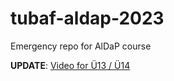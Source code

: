 # tubaf-aldap-2023
Emergency repo for AlDaP course

**UPDATE**: [Video for Ü13 / Ü14](https://www.youtube.com/watch?v=ZNK66RpIBHk)
